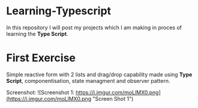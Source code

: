 # Learning-Typescript
In this repository I will post my projects which I am making in proces of learning the **Type Script**.

# First Exercise
Simple reactive form with 2 lists and drag/drop capability made using **Type Script**, componentisation, state managment and observer pattern.

Screenshot:
![Screenshot 1: https://i.imgur.com/moLlMX0.png](https://i.imgur.com/moLlMX0.png "Screen Shot 1")


